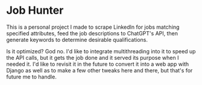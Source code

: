 # Job Hunter
This is a personal project I made to scrape LinkedIn for jobs matching specified attributes, feed the job descriptions to ChatGPT's API, then generate keywords to determine desirable qualifications.

Is it optimized? God no. I'd like to integrate multithreading into it to speed up the API calls, but it gets the job done and it served its purpose when I needed it. I'd like to revisit it in the future to convert it into a web app with Django as well as to make a few other tweaks here and there, but that's for future me to handle.
